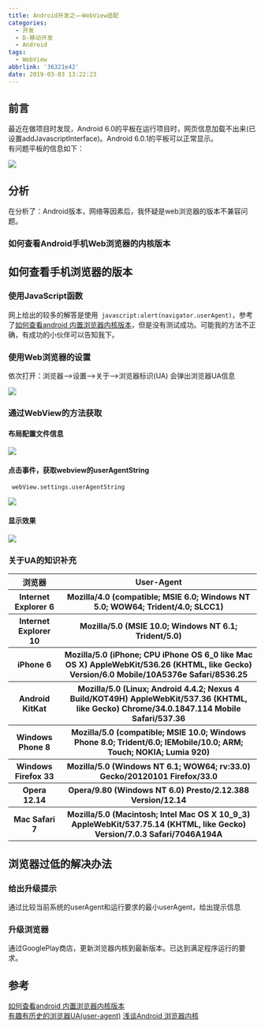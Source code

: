 ```yaml
---
title: Android开发之——WebView适配
categories:
  - 开发
  - D-移动开发
  - Android
tags:
  - WebView
abbrlink: '36321e42'
date: 2019-03-03 13:22:23
---
```


## 前言
最近在做项目时发现，Android 6.0的平板在运行项目时，网页信息加载不出来(已设置addJavascriptInterface)。Android 6.0.1的平板可以正常显示。    
有问题平板的信息如下：  

![][1]

<!--more-->  

## 分析
在分析了：Android版本，网络等因素后，我怀疑是web浏览器的版本不兼容问题。      

### 如何查看Android手机Web浏览器的内核版本


## 如何查看手机浏览器的版本 

### 使用JavaScript函数

网上给出的较多的解答是使用``` javascript:alert(navigator.userAgent)```，参考了[如何查看android 内置浏览器内核版本][5]，但是没有测试成功。可能我的方法不正确，有成功的小伙伴可以告知我下。

### 使用Web浏览器的设置  

依次打开：浏览器——>设置——>关于——>浏览器标识(UA)    会弹出浏览器UA信息     

![][2]

### 通过WebView的方法获取
#### 布局配置文件信息
![][3] 
####  点击事件，获取webview的userAgentString    

	 webView.settings.userAgentString   

![][4]  

#### 显示效果  
![][5]

### 关于UA的知识补充
<table>
        <tr>
            <th>浏览器</th>
			<th>User-Agent</th>
		<tr>
		<tr>
            <th>Internet Explorer 6</th>
			<th>Mozilla/4.0 (compatible; MSIE 6.0; Windows NT 5.0; WOW64; Trident/4.0; SLCC1)</th>
		<tr>
		<tr>
            <th>Internet Explorer 10</th>
			<th>Mozilla/5.0 (MSIE 10.0; Windows NT 6.1; Trident/5.0)</th>
		<tr>
		<tr>
            <th>iPhone 6</th>
			<th>Mozilla/5.0 (iPhone; CPU iPhone OS 6_0 like Mac OS X) AppleWebKit/536.26 (KHTML, like Gecko) Version/6.0 Mobile/10A5376e Safari/8536.25</th>
		<tr>
		<tr>
            <th>Android KitKat</th>
			<th>Mozilla/5.0 (Linux; Android 4.4.2; Nexus 4 Build/KOT49H) AppleWebKit/537.36 (KHTML, like Gecko) Chrome/34.0.1847.114 Mobile Safari/537.36</th>
		<tr>
		<tr>
            <th>Windows Phone 8</th>
			<th>Mozilla/5.0 (compatible; MSIE 10.0; Windows Phone 8.0; Trident/6.0; IEMobile/10.0; ARM; Touch; NOKIA; Lumia 920)</th>
		<tr>
		<tr>
            <th>Windows Firefox 33</th>
			<th>Mozilla/5.0 (Windows NT 6.1; WOW64; rv:33.0) Gecko/20120101 Firefox/33.0</th>
		<tr>
		<tr>
            <th>Opera 12.14</th>
			<th>Opera/9.80 (Windows NT 6.0) Presto/2.12.388 Version/12.14</th>
		<tr>
		<tr>
            <th>Mac Safari 7</th>
			<th>Mozilla/5.0 (Macintosh; Intel Mac OS X 10_9_3) AppleWebKit/537.75.14 (KHTML, like Gecko) Version/7.0.3 Safari/7046A194A</th>
		<tr>
<table>

## 浏览器过低的解决办法
### 给出升级提示
通过比较当前系统的userAgent和运行要求的最小userAgent，给出提示信息 

### 升级浏览器
通过GooglePlay商店，更新浏览器内核到最新版本。已达到满足程序运行的要求。  



## 参考

[如何查看android 内置浏览器内核版本][6]    
[有趣有历史的浏览器UA(user-agent)][7]
[浅谈Android 浏览器内核][8]


[1]: https://cdn.jsdelivr.net/gh/PGzxc/CDN@master/blog-image/emui-4_0.png
[2]: https://cdn.jsdelivr.net/gh/PGzxc/CDN@master/blog-image/webview_user_agent.gif
[3]: https://cdn.jsdelivr.net/gh/PGzxc/CDN@master/blog-image/webview-layout.png
[4]: https://cdn.jsdelivr.net/gh/PGzxc/CDN@master/blog-image/webview-click-function.png
[5]: https://cdn.jsdelivr.net/gh/PGzxc/CDN@master/blog-image/webview-userAgent.png


[6]: https://jingyan.baidu.com/article/ca2d939d4cd90ceb6c31ce22.html
[7]: https://blog.csdn.net/scholar_ii/article/details/80738194
[8]: https://blog.csdn.net/itluochen/article/details/53336460